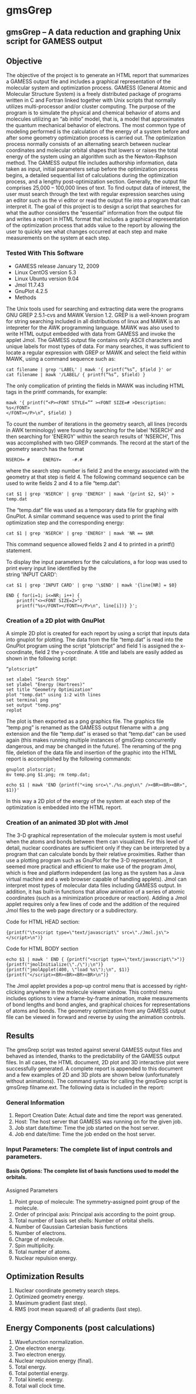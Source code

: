 # gmsGrep


## gmsGrep – A data reduction and graphing Unix script for GAMESS output

## Objective

The objective of the project is to generate an HTML report that summarizes a GAMESS output file and includes a graphical representation of the molecular system and optimization process. GAMESS (General Atomic and Molecular Structure System) is a freely distributed package of programs written in C and Fortran linked together with Unix scripts that normally utilizes multi-processor and/or cluster computing. The purpose of the program is to simulate the physical and chemical behavior of atoms and molecules utilizing an “ab initio” model, that is, a model that approximates the quantum mechanical behavior of electrons. The most common type of modeling performed is the calculation of the energy of a system before and after some geometry optimization process is carried out. The optimization process normally consists of an alternating search between nuclear coordinates and molecular orbital shapes that lowers or raises the total energy of the system using an algorithm such as the Newton-Raphson method. The GAMESS output file includes authorship information, data taken as input, initial parameters setup before the optimization process begins, a detailed sequential list of calculations during the optimization process, and a lengthy post-optimization section. Generally, the output file comprises 25,000 – 100,000 lines of text. To find output data of interest, the user must search through the text with regular expression searches using an editor such as the vi editor or read the output file into a program that can interpret it. The goal of this project is to design a script that searches for what the author considers the “essential” information from the output file and writes a report in HTML format that includes a graphical representation of the optimization process that adds value to the report by allowing the user to quickly see what changes occurred at each step and make measurements on the system at each step.

### Tested With This Software

- GAMESS release January 12, 2009
- Linux CentOS version 5.3 
- Linux Ubuntu version 9.04
- Jmol 11.7.43
- GnuPlot 4.2.5
- Methods

The Unix tools used for searching and extracting data  were the programs GNU GREP 2.5.1-cvs and MAWK Version 1.2. GREP is a well-known program for string searching included in all distributions of linux and MAWK is an intepreter for the AWK programming language. MAWK was also used to write HTML output embedded with data from GAMESS and invoke the applet Jmol. The GAMESS output file contains only ASCII characters and unique labels for most types of data. For many searches, it was sufficient to locate a regular expression with GREP or MAWK and select the field within MAWK, using a command sequence such as: 

    cat filename | grep 'LABEL' | mawk '{ printf(“%s”, $field }' or 
    cat filename | mawk '/LABEL/ { printf(“%s”, $field) }

The only complication of printing the fields in MAWK was including HTML tags in the printf commands, for example:

    mawk '{ printf(“<P><FONT STYLE=”” ><FONT SIZE=# >Description: %s</FONT>
    </FONT></P>\n”, $field) }

To count the number of iterations in the geometry search, all lines (records in AWK terminology) were found by searching for the label 'NSERCH' and then searching for 'ENERGY' within the search results of 'NSERCH', This was accomplished with two GREP commands. The record at the start of the geometry search has the format

    NSERCH= #     ENERGY=    -#.#

where the search step number is field 2 and the energy associated with the geometry at that step is field 4. The following command sequence can be used to write fields 2 and 4 to a file “temp.dat”:

    cat $1 | grep 'NSERCH' | grep 'ENERGY' | mawk '{print $2, $4}' > temp.dat

The “temp.dat” file was used as a temporary data file for graphing with GnuPlot.  A similar command sequence was used to print the final optimization step and the corresponding energy:

    cat $1 | grep 'NSERCH' | grep 'ENERGY' | mawk 'NR == $NR

This command sequence allowed fields 2 and 4 to printed in a printf() statement.

To display the input parameters for the calculations, a for loop was used to print every input line identified by the                    
    string 'INPUT CARD':

    cat $1 | grep 'INPUT CARD' | grep '\$END' | mawk '{line[NR] = $0}		 

    END { for(i=1; i<=NR; i++) { 
        printf("<><FONT SIZE=2>")		 
        printf("%s</FONT></FONT></P>\n", line[i])} }';

### Creation of a 2D plot with GnuPlot

A simple 2D plot is created for each report by using a script that inputs data into gnuplot for plotting. The data from the file “temp.dat” is read into the GnuPlot program using the script “plotscript” and field 1 is assigned the x-coordinate, field 2 the y-coordinate. A title and labels are easily added as shown in the following script:

    “plotscript”

    set xlabel "Search Step" 
    set ylabel "Energy (Hartrees)" 
    set title "Geometry Optimization" 
    plot "temp.dat" using 1:2 with lines 
    set terminal png 
    set output "temp.png" 
    replot

The plot is then exported as a png graphics file. The graphics file “temp.png” is renamed as the GAMESS output filename with a .png extension and the file “temp.dat” is erased so that “temp.dat” can be used again (this makes running multiple instances of gmsGrep concurrently dangerous, and may be changed in the future). The renaming of the png file, deletion of the data file and insertion of the graphic into the HTML report is accomplished by the following commands:

    gnuplot plotscript; 
    mv temp.png $1.png; rm temp.dat;

    echo $1 | mawk 'END {printf("<img src=\"./%s.png\n\" /><BR><BR><BR>", $1)}'

In this way a 2D plot of the energy of the system at each step of the optimization is embedded into the HTML report.

### Creation of an animated 3D plot with Jmol

The 3-D graphical representation of the molecular system is most useful when the atoms and bonds between them can visualized. For this level of detail, nuclear coordinates are sufficient only if they can be interpreted by a program that can calculate bonds by their relative proximities. Rather than use a plotting program such as GnuPlot for the 3-D representation, it seemed more practical and efficient to make use of the program Jmol, which is free and platform independent (as long as the system has a Java virtual machine and a web browser capable of handling applets). Jmol can interpret most types of molecular data files including GAMESS output. In addition, it has built-in functions that allow animation of a series of atomic coordinates (such as a minimization procedure or reaction). Adding a Jmol applet requires only a few lines of code and the addition of the required Jmol files to the web page directory or a subdirectory. 

Code for HTML HEAD section:
    
    {printf("\t<script type=\"text/javascript\" src=\"./Jmol.js\"></script>\n")}

Code for HTML BODY section
    
    echo $1 | mawk ' END { {printf("<script type=\"text/javascript\">")} 
    {printf("jmolInitialize(\"./\");\n")} 
    {printf("jmolApplet(400, \"load %s\");\n", $1)} 
    {printf("</script><BR><BR><BR><BR>\n")} 

The Jmol applet provides a pop-up control menu that is accessed by right-clicking anywhere in the molecule viewer window. This control menu includes options to view a frame-by-frame animation, make measurements of bond lengths and bond angles, and graphical choices for representations of atoms and bonds. The geometry optimization from any GAMESS output file can be viewed in forward and reverse by using the animation controls.

## Results

The gmsGrep script was tested against several GAMESS output files and behaved as intended, thanks to the predictability of the GAMESS output files. In all cases, the HTML document, 2D plot and 3D interactive plot were successfully generated. A complete report is appended to this document and a few examples of 2D and 3D plots are shown below (unfortunately without animations). The command syntax for calling the gmsGrep script is gmsGrep filname.ext. The following data is included in the report:

### General Information

1. Report Creation Date: Actual date and time the report was generated.
2. Host: The host server that GAMESS was running on for the given job.
3. Job start date/time: Time the job started on the host server. 
4. Job end date/time: Time the job ended on the host server.

### Input Parameters: The complete list of input controls and parameters.

#### Basis Options: The complete list of basis functions  used to model the orbitals.

Assigned Parameters

1. Point group of molecule: The symmetry-assigned point group of the molecule.
2. Order of principal axis: Principal axis according to the point group.
3. Total number of basis set shells: Number of orbital shells.
4. Number of Gaussian Cartesian basis functions
5. Number of electrons.
6. Charge of molecule.
7. Spin multiplicity.
8. Total number of atoms.
9. Nuclear repulsion energy.

## Optimization Results

1. Nuclear coordinate geometry search steps.
2. Optimized geometry energy.
3. Maximum gradient (last step).
4. RMS (root mean squared) of all gradients (last step).

## Energy Components (post calculations)

1. Wavefunction normalization.
2. One electron energy.
3. Two electron energy.
4. Nuclear repulsion energy (final).
5. Total energy.
6. Total potential energy.
7. Total kinetic energy.
8. Total wall clock time.

